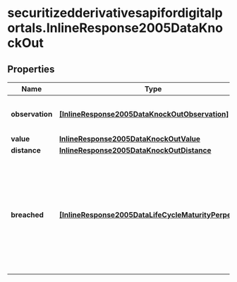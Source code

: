 # securitizedderivativesapifordigitalportals.InlineResponse2005DataKnockOut

## Properties

Name | Type | Description | Notes
------------ | ------------- | ------------- | -------------
**observation** | [**[InlineResponse2005DataKnockOutObservation]**](InlineResponse2005DataKnockOutObservation.md) | Values of the barrier observation modality. | [optional] 
**value** | [**InlineResponse2005DataKnockOutValue**](InlineResponse2005DataKnockOutValue.md) |  | [optional] 
**distance** | [**InlineResponse2005DataKnockOutDistance**](InlineResponse2005DataKnockOutDistance.md) |  | [optional] 
**breached** | [**[InlineResponse2005DataLifeCycleMaturityPerpetual]**](InlineResponse2005DataLifeCycleMaturityPerpetual.md) | Indicates whether securitized derivatives with a breached and with a non-breached knock-out barrier are among the results. | [optional] 


